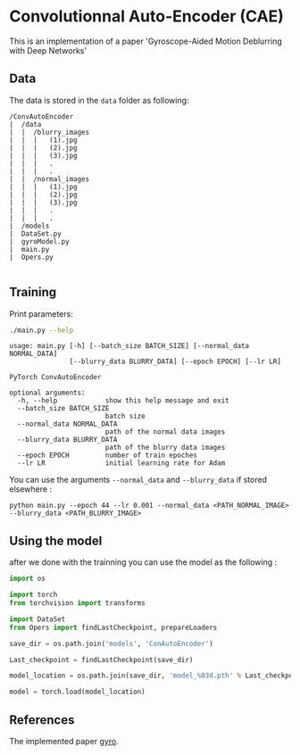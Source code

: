 # Convolutionnal Auto-Encoder (CAE)

This is an implementation of a paper 'Gyroscope-Aided Motion Deblurring with Deep Networks' 

## Data 

The data is stored in the `data` folder as following:
```
/ConvAutoEncoder
|  /data
|  |  /blurry_images
|  |  |   (1).jpg
|  |  |   (2).jpg
|  |  |   (3).jpg
|  |  |   .
|  |  |   .
|  |  /normal_images
|  |  |   (1).jpg
|  |  |   (2).jpg
|  |  |   (3).jpg
|  |  |   .
|  |  |   .
|  /models
|  DataSet.py
|  gyroModel.py
|  main.py
|  Opers.py
  
```
## Training 

Print parameters:

```bash
./main.py --help
```
```
usage: main.py [-h] [--batch_size BATCH_SIZE] [--normal_data NORMAL_DATA]
               [--blurry_data BLURRY_DATA] [--epoch EPOCH] [--lr LR]

PyTorch ConvAutoEncoder

optional arguments:
  -h, --help            show this help message and exit
  --batch_size BATCH_SIZE
                        batch size
  --normal_data NORMAL_DATA
                        path of the normal data images
  --blurry_data BLURRY_DATA
                        path of the blurry data images
  --epoch EPOCH         number of train epoches
  --lr LR               initial learning rate for Adam
```

You can use the arguments `--normal_data` and `--blurry_data` if stored elsewhere :

```
python main.py --epoch 44 --lr 0.001 --normal_data <PATH_NORMAL_IMAGE> --blurry_data <PATH_BLURRY_IMAGE>
``` 
## Using the model 

after we done with the trainning you can use the model as the following :
```python
import os

import torch
from torchvision import transforms

import DataSet
from Opers import findLastCheckpoint, prepareLoaders

save_dir = os.path.join('models', 'ConAutoEncoder')

Last_checkpoint = findLastCheckpoint(save_dir)

model_location = os.path.join(save_dir, 'model_%03d.pth' % Last_checkpoint)

model = torch.load(model_location)


```
## References
The implemented paper [gyro](https://arxiv.org/abs/1810.00986 "Gyroscope-Aided Motion Deblurring with Deep Networks").
